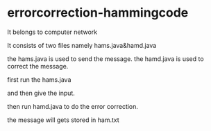 # errorcorrection-hammingcode

It belongs to computer network

It consists of two files namely hams.java&hamd.java


the hams.java is used to send the message.
the hamd.java is used to correct the message.




first run the hams.java

and then give the input.


then run hamd.java to do the error correction.


the message will gets stored in ham.txt

